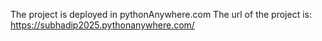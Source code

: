 The project is deployed in pythonAnywhere.com 
The url of the project is: https://subhadip2025.pythonanywhere.com/
